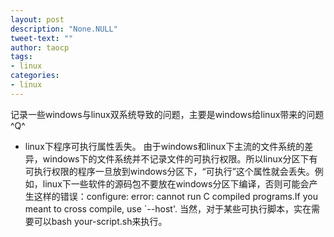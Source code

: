 ```yaml
---
layout: post
description: "None.NULL"
tweet-text: ""
author: taocp
tags:
- linux
categories:
- linux
---
```


记录一些windows与linux双系统导致的问题，主要是windows给linux带来的问题 ^Q^

  * linux下程序可执行属性丢失。
由于windows和linux下主流的文件系统的差异，windows下的文件系统并不记录文件的可执行权限。所以linux分区下有可执行权限的程序一旦放到windows分区下，“可执行”这个属性就会丢失。例如，linux下一些软件的源码包不要放在windows分区下编译，否则可能会产生这样的错误：configure: error: cannot run C compiled programs.If you meant to cross compile, use `--host'. 当然，对于某些可执行脚本，实在需要可以bash your-script.sh来执行。
